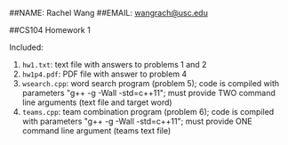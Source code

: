 ##NAME: Rachel Wang
##EMAIL: wangrach@usc.edu

##CS104 Homework 1

Included:
1. `hw1.txt`: text file with answers to problems 1 and 2
2. `hw1p4.pdf`: PDF file with answer to problem 4
3. `wsearch.cpp`: word search program (problem 5); code is compiled with parameters "g++ -g -Wall -std=c++11"; must provide TWO command line arguments (text file and target word)
4. `teams.cpp`: team combination program (problem 6); code is compiled with parameters "g++ -g -Wall -std=c++11"; must provide ONE command line argument (teams text file)


